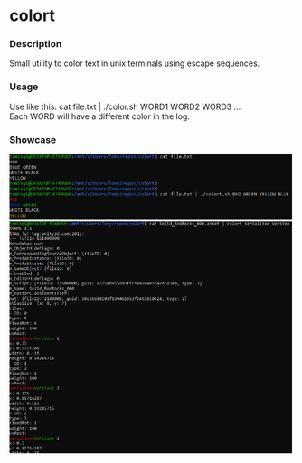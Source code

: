 colort
===

### Description ###
Small utility to color text in unix terminals using escape sequences.

### Usage ###
Use like this: cat file.txt | ./color.sh WORD1 WORD2 WORD3 ... <br>
Each WORD will have a different color in the log.

### Showcase ###
<img src="captures/capture1.PNG" alt="h1" width="500"/>
<img src="captures/capture2.PNG" alt="h2" width="500"/>
